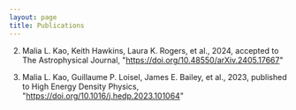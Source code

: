 ```yaml
---
layout: page
title: Publications
---
```


2. Malia L. Kao, Keith Hawkins, Laura K. Rogers, et al., 2024, accepted to The Astrophysical Journal, "https://doi.org/10.48550/arXiv.2405.17667"

1. Malia L. Kao, Guillaume P. Loisel, James E. Bailey, et al., 2023, published to High Energy Density Physics, "https://doi.org/10.1016/j.hedp.2023.101064"



